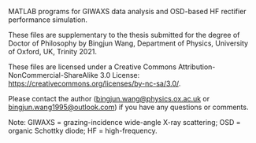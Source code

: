 MATLAB programs for GIWAXS data analysis and OSD-based HF rectifier performance simulation.

These files are supplementary to the thesis submitted for the degree of Doctor of Philosophy by Bingjun Wang, Department of Physics, University of Oxford, UK, Trinity 2021.

These files are licensed under a Creative Commons Attribution-NonCommercial-ShareAlike 3.0 License: https://creativecommons.org/licenses/by-nc-sa/3.0/.

Please contact the author (bingjun.wang@physics.ox.ac.uk or bingjun.wang1995@outlook.com) if you have any questions or comments.

Note: GIWAXS = grazing-incidence wide-angle X-ray scattering; OSD = organic Schottky diode; HF = high-frequency.
